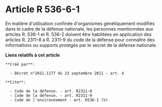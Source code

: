 # Article R 536-6-1

En matière d'utilisation confinée d'organismes génétiquement modifiés dans le cadre de la défense nationale, les personnes
mentionnées aux articles R. 536-1 et R. 536-2 doivent être habilitées en application des articles R. 2311-8 à R. 2311-9 du
code de la défense pour connaître des informations ou supports protégés par le secret de la défense nationale.

**Liens relatifs à cet article**

	**Créé par**:

	  - Décret n°2011-1177 du 23 septembre 2011 - art. 4

	**Cite**:

	  - Code de la défense. - art. R2311-8
	  - Code de la défense. - art. R2311-9
	  - Code de l'environnement - art. R536-1 (V)
